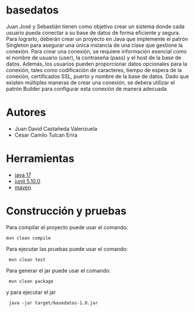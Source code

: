 # basedatos

Juan José y Sebastián tienen como objetivo crear un sistema donde cada usuario pueda conectar a su base de datos de forma eficiente y segura. Para lograrlo, deberán crear un proyecto en Java que implemente el patrón Singleton para asegurar una única instancia de una clase que gestione la conexión.
Para crear una conexión, se requiere información esencial como el nombre de usuario (user), la contraseña (pass) y el host de la base de datos. Además, los usuarios pueden proporcionar datos opcionales para la conexión, tales como codificación de caracteres, tiempo de espera de la conexión, certificados SSL, puerto y nombre de la base de datos.
Dado que existen múltiples maneras de crear una conexión, se debera utilizar el patrón Builder para configurar esta conexión de manera adecuada
# Autores

- Juan David Castañeda Valenzuela
- Cesar Camilo Tulcan Erira

# Herramientas

- [java 17](https://adoptium.net/es)
- [junit 5.10.0](https://mvnrepository.com/artifact/org.junit.jupiter/junit-jupiter-api/5.10.0)
- [maven](https://maven.apache.org)


# Construcción y pruebas

Para compilar el proyecto puede usar el comando:

```shell
mvn clean compile
```

Para ejecutar las pruebas puede usar el comando: 

```shell
 mvn clean test
```

Para generar el jar puede usar el comando: 

```shell
 mvn clean package
```

y para ejecutar el jar

```shell
 java -jar target/basedatos-1.0.jar
```
